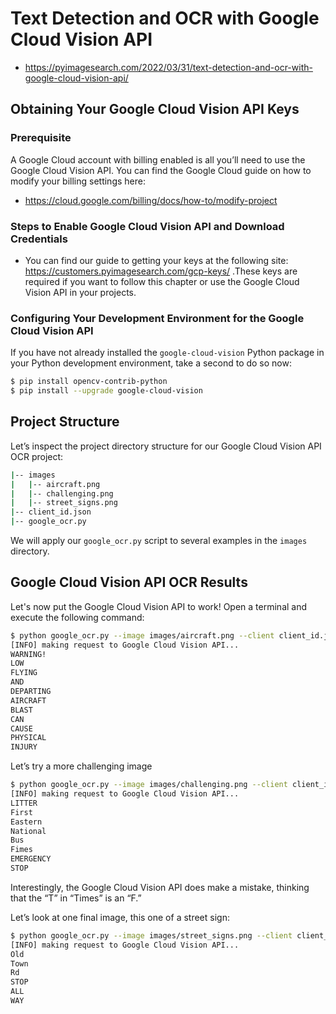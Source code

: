 # Text Detection and OCR with Google Cloud Vision API
* https://pyimagesearch.com/2022/03/31/text-detection-and-ocr-with-google-cloud-vision-api/

## Obtaining Your Google Cloud Vision API Keys
### Prerequisite
A Google Cloud account with billing enabled is all you’ll need to use the Google Cloud Vision
API. You can find the Google Cloud guide on how to modify your billing settings here:
* https://cloud.google.com/billing/docs/how-to/modify-project

### Steps to Enable Google Cloud Vision API and Download Credentials
* You can find our guide to getting your keys at the following site: https://customers.pyimagesearch.com/gcp-keys/ .These
keys are required if you want to follow this chapter or use the Google Cloud Vision API in your
projects.

### Configuring Your Development Environment for the Google Cloud Vision API
If you have not already installed the ``google-cloud-vision`` Python package in your Python
development environment, take a second to do so now:
```bash
$ pip install opencv-contrib-python
$ pip install --upgrade google-cloud-vision
```
## Project Structure
Let’s inspect the project directory structure for our Google Cloud Vision API OCR project:
```bash
|-- images
|   |-- aircraft.png
|   |-- challenging.png
|   |-- street_signs.png
|-- client_id.json
|-- google_ocr.py
```
We will apply our ``google_ocr.py`` script to several examples in the ``images`` directory.

## Google Cloud Vision API OCR Results
Let's now put the Google Cloud Vision API to work! Open a terminal and execute the following command:

```bash
$ python google_ocr.py --image images/aircraft.png --client client_id.json
[INFO] making request to Google Cloud Vision API...
WARNING!
LOW
FLYING
AND
DEPARTING
AIRCRAFT
BLAST
CAN
CAUSE
PHYSICAL
INJURY
```

Let’s try a more challenging image
```bash
$ python google_ocr.py --image images/challenging.png --client client_id.json
[INFO] making request to Google Cloud Vision API...
LITTER
First
Eastern
National
Bus
Fimes
EMERGENCY
STOP
```
Interestingly, the Google Cloud Vision API does make a mistake, thinking that the “T” in “Times” is an “F.”

Let’s look at one final image, this one of a street sign:
```bash
$ python google_ocr.py --image images/street_signs.png --client client_id.json
[INFO] making request to Google Cloud Vision API...
Old
Town
Rd
STOP
ALL
WAY
```

